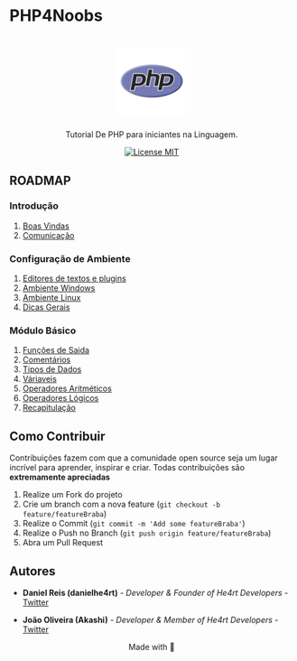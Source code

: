 # PHP4Noobs

<h1 align="center">
  <img src="./images/php.png" alt="php" width="120">
</h1>

<p align="center">Tutorial De PHP para iniciantes na Linguagem.</p>

<p align="center">
  <a href="https://opensource.org/licenses/MIT">
    <img src="https://img.shields.io/badge/License-MIT-blue.svg" alt="License MIT">
  </a>
</p>

## ROADMAP

### Introdução

1. [Boas Vindas](/1-Introducao/1-Boas-vindas.md)
2. [Comunicação](/1-Introducao/2-Comunicacao.md)

### Configuração de Ambiente

1. [Editores de textos e plugins](/2-Ambiente/1-Editores-e-plugins.md)
2. [Ambiente Windows](/2-Ambiente/2-Ambiente-windows.md)
3. [Ambiente Linux](/2-Ambiente/3-Ambiente-linux.md)
4. [Dicas Gerais](/2-Ambiente/4-Dicas-gerais.md)

### Módulo Básico

1. [Funções de Saida](/3-Basico/1-Saida.md)
2. [Comentários](/3-Basico/2-Comentarios.md)
3. [Tipos de Dados](/3-Basico/3-Tipos-de-dados.md)
4. [Váriaveis](/3-Basico/4-Variaveis.md)
5. [Operadores Aritméticos](/3-Basico/5-Operadores-aritmeticos.md)
6. [Operadores Lógicos](/3-Basico/6-Operadores-logicos.md)
7. [Recapitulação](/3-Basico/7-Recapitulacao.md)

## Como Contribuir

Contribuições fazem com que a comunidade open source seja um lugar incrível para aprender, inspirar e criar. Todas contribuições
são **extremamente apreciadas**

1. Realize um Fork do projeto
2. Crie um branch com a nova feature (`git checkout -b feature/featureBraba`)
3. Realize o Commit (`git commit -m 'Add some featureBraba'`)
4. Realize o Push no Branch (`git push origin feature/featureBraba`)
5. Abra um Pull Request

## Autores

- **Daniel Reis (danielhe4rt)** - _Developer & Founder of He4rt Developers_ - [Twitter](https://twitter.com/danielhe4rt)

- **João Oliveira (Akashi)** - _Developer & Member of He4rt Developers_ - [Twitter](https://twitter.com/zJoaoOliveira)

<p align="center">Made with 💜</p>
